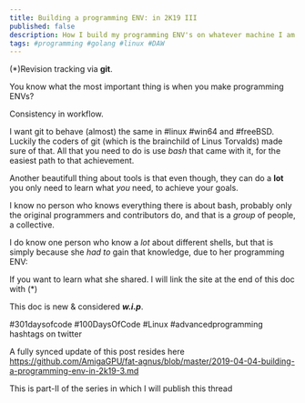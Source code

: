 ```yaml
---
title: Building a programming ENV: in 2K19 III
published: false
description: How I build my programming ENV's on whatever machine I am the longest on part III
tags: #programming #golang #linux #DAW
---
```


(*)Revision tracking via **git**.

You know what the most important thing is when you make programming ENVs?

Consistency in workflow.

I want git to behave (almost) the same in #linux #win64 and #freeBSD. Luckily the coders of git (which is the brainchild of Linus Torvalds) made sure of that. All that you need to do is use _bash_ that came with it, for the easiest path to that achievement.

Another beautifull thing about tools is that even though, they can do a **lot** you only need to learn what _you_ need, to achieve your goals.

I know no person who knows everything there is about bash, probably only the original programmers and contributors do, and that is a _group_ of people, a collective.

I do know one person who know a _lot_ about different shells, but that is simply because she *had to* gain that knowledge, due to her programming ENV:

If you want to learn what she shared. I will link the site at the end of this doc with (*)



This doc is new & considered _**w.i.p**_.

  #301daysofcode #100DaysOfCode #Linux #advancedprogramming hashtags on twitter

A fully synced update of this post resides here <https://github.com/AmigaGPU/fat-agnus/blob/master/2019-04-04-building-a-programming-env-in-2k19-3.md>


This is part-II of the series in which I will publish this thread